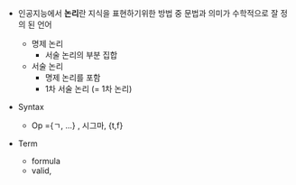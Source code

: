 - 인공지능에서 **논리**란 지식을 표현하기위한 방법 중 문법과 의미가 수학적으로 잘 정의 된 언어

    - 명제 논리
        - 서술 논리의 부분 집합
    - 서술 논리
        - 명제 논리를 포함
        - 1차 서술 논리 (= 1차 논리)

- Syntax
    - Op ={ㄱ, ...} , 시그마, {t,f} 

- Term
    - formula
    - valid, 